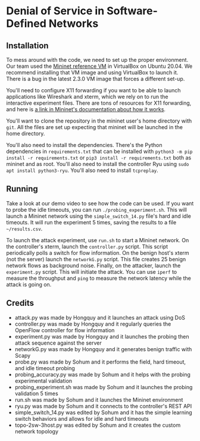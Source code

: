 # Denial of Service in Software-Defined Networks

## Installation

To mess around with the code, we need to set up the proper environment. Our team used the [Mininet reference VM](hhttps://github.com/mininet/mininet/releases/tag/2.3.0b2) in VirtualBox on Ubuntu 20.04. We recommend installing that VM image and using VirtualBox to launch it. There is a bug in the latest 2.3.0 VM image that forces a different set-up.

You'll need to configure X11 forwarding if you want to be able to launch applications like Wireshark and xterm, which we rely on to run the interactive experiment files. There are tons of resources for X11 forwarding, and here is [a link in Mininet's documentation about how it works](https://github.com/mininet/mininet/wiki/FAQ#x11-forwarding).

You'll want to clone the repository in the mininet user's home directory with `git`. All the files are set up expecting that mininet will be launched in the home directory.

You'll also need to install the dependencies. There's the Python dependencies in `requirements.txt` that can be installed with `python3 -m pip install -r requirements.txt` or `pip3 install -r requirements.txt` both as mininet and as root. You'll also need to install the controller Ryu using `sudo apt install python3-ryu`. You'll also need to install `tcpreplay`.

## Running

Take a look at our demo video to see how the code can be used. If you want to probe the idle timeouts, you can run `./probing_experiment.sh`. This will launch a Mininet network using the `simple_switch_14.py` file's hard and idle timeouts. It will run the experiment 5 times, saving the results to a file `~/results.csv`.

To launch the attack experiment, use `run.sh` to start a Mininet network. On the controller's xterm, launch the `controller.py` script. This script periodically polls a switch for flow information. On the benign host's xterm (not the server) launch the `networkG.py` script. This file creates 25 benign network flows as background noise. Finally, on the attacker, launch the `experiment.py` script. This will initiate the attack. You can use `iperf` to measure the throughput and `ping` to measure the network latency while the attack is going on.

## Credits
- attack.py was made by Hongquy and it launches an attack using DoS
- controller.py was made by Hongquy and it regularly queries the OpenFlow controller for flow information
- experiment.py was made by Hongquy and it launches the probing then attack sequence against the server
- networkG.py was made by Hongquy and it generates benign traffic with Scapy
- probe.py was made by Sohum and it performs the field, hard timeout, and idle timeout probing
- probing_accuracy.py was made by Sohum and it helps with the probing experimental validation
- probing_experiment.sh was made by Sohum and it launches the probing validation 5 times
- run.sh was made by Sohum and it launches the Mininet environment
- ryu.py was made by Sohum and it connects to the controller's REST API
- simple_switch_14.py was edited by Sohum and it has the simple learning switch behaviors and allows for idle and hard timeouts
- topo-2sw-3host.py was edited by Sohum and it creates the custom network topology
